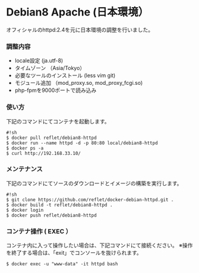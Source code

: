 # Debian8 Apache (日本環境） #

オフィシャルのhttpd:2.4を元に日本環境の調整を行いました。

### 調整内容 ###

* locale設定 (ja.utf-8)
* タイムゾーン （Asia/Tokyo）
* 必要なツールのインストール (less vim git)
* モジュール追加 （mod_proxy.so, mod_proxy_fcgi.so)
* php-fpmを9000ポートで読み込み

### 使い方 ###

下記のコマンドにてコンテナを起動します。

```
#!sh
$ docker pull reflet/debian8-httpd
$ docker run --name httpd -d -p 80:80 local/debian8-httpd
$ docker ps -a
$ curl http://192.168.33.10/
```

### メンテナンス ###

下記のコマンドにてソースのダウンロードとイメージの構築を実行します。

```
#!sh
$ git clone https://github.com/reflet/docker-debian-httpd.git .
$ docker build -t reflet/debian8-httpd .
$ docker login
$ docker push reflet/debian8-httpd
```

### コンテナ操作 ( EXEC ） ###

コンテナ内に入って操作したい場合は、下記コマンドにて接続ください。
※操作を終了する場合は、「exit」でコンソールを抜けられます。

```
$ docker exec -u "www-data" -it httpd bash
```

